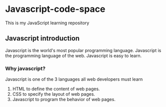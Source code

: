 # Javascript-code-space
This is my JavaScript learning repository

## Javascript introduction
Javascript is the world's most popular programming language.
Javascript is the programming language of the web.
Javascript is easy to learn.

### Why javascript?
Javascript is one of the 3 languages all web developers must learn
1. HTML to define the content of web pages.
2. CSS to specify the layout of web pages. 
3. Javascript to program the behavior of web pages.